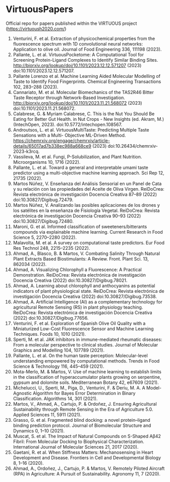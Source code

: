 # VirtuousPapers
Official repo for papers published within the VIRTUOUS project (https://virtuoush2020.com/)

1. Venturini, F. et al. Extraction of physicochemical properties from the fluorescence spectrum with 1D convolutional neural networks: Application to olive oil. Journal of Food Engineering 336, 111198 (2023).
2. Pallante, L. et al. VirtuousPocketome: A Computational Tool for Screening Protein-Ligand Complexes to Identify Similar Binding Sites. http://biorxiv.org/lookup/doi/10.1101/2023.12.12.571207 (2023) doi:10.1101/2023.12.12.571207.
3. Pallante Lorenzo et al. Machine Learning Aided Molecular Modelling of Taste to Identify Food Fingerprints. Chemical Engineering Transactions 102, 283–288 (2023).
4. Cannariato, M. et al. Molecular Biomechanics of the TAS2R46 Bitter Taste Receptor through Network-Based Investigation. http://biorxiv.org/lookup/doi/10.1101/2023.11.21.568072 (2023) doi:10.1101/2023.11.21.568072.
5. Calabrese, G. & Myriam Calabrese, C. This is the Nut You Should Be Eating for Better Gut Health. in Nut Crops - New Insights (ed. Akram, M.) (IntechOpen, 2023). doi:10.5772/intechopen.108567.
6. Androutsos, L. et al. VirtuousMultiTaste: Predicting Multiple Taste Sensations with a Multi- Objective ML-Driven Method. https://chemrxiv.org/engage/chemrxiv/article-details/65017ad7b338ec988a668ce9 (2023) doi:10.26434/chemrxiv-2023-k3rcq.
7. Vassileva, M. et al. Fungi, P-Solubilization, and Plant Nutrition. Microorganisms 10, 1716 (2022).
8. Pallante, L. et al. Toward a general and interpretable umami taste predictor using a multi-objective machine learning approach. Sci Rep 12, 21735 (2022).
9. Martos Núñez, V. Enseñanza del Análisis Sensorial en un Panel de Cata y su relación con las propiedades del Aceite de Oliva Virgen. ReiDoCrea: Revista electrónica de investigación Docencia Creativa 87–89 (2022) doi:10.30827/Digibug.72479.
10. Martos Núñez, V. Analizando las posibles aplicaciones de los drones y los satélites en la enseñanza de Fisiología Vegetal. ReiDoCrea: Revista electrónica de investigación Docencia Creativa 90–93 (2022) doi:10.30827/Digibug.72480.
11. Maroni, G. et al. Informed classification of sweeteners/bitterants compounds via explainable machine learning. Current Research in Food Science 5, 2270–2280 (2022).
12. Malavolta, M. et al. A survey on computational taste predictors. Eur Food Res Technol 248, 2215–2235 (2022).
13. Ahmad, A., Blasco, B. & Martos, V. Combating Salinity Through Natural Plant Extracts Based Biostimulants: A Review. Front. Plant Sci. 13, 862034 (2022).
14. Ahmad, A. Visualizing Chlorophyll a Fluorescence: A Practical Demonstration. ReiDoCrea: Revista electrónica de investigación Docencia Creativa (2022) doi:10.30827/Digibug.78021.
15. Ahmad, A. Learning about chlorophyll and anthocyanins as potential indicators of plant physiological state. ReiDoCrea: Revista electrónica de investigación Docencia Creativa (2022) doi:10.30827/Digibug.73538.
16. Ahmad, A. Artificial Intelligence (AI) as a complementary technology for agricultural Remote Sensing (RS) in plant physiology teaching. ReiDoCrea: Revista electrónica de investigación Docencia Creativa (2022) doi:10.30827/Digibug.77656.
17. Venturini, F. et al. Exploration of Spanish Olive Oil Quality with a Miniaturized Low-Cost Fluorescence Sensor and Machine Learning Techniques. Foods 10, 1010 (2021).
18. Sperti, M. et al. JAK inhibitors in immune-mediated rheumatic diseases: From a molecular perspective to clinical studies. Journal of Molecular Graphics and Modelling 104, 107789 (2021).
19. Pallante, L. et al. On the human taste perception: Molecular-level understanding empowered by computational methods. Trends in Food Science & Technology 116, 445–459 (2021).
20. Mota-Merlo, M. & Martos, V. Use of machine learning to establish limits in the classification of hyperaccumulator plants growing on serpentine, gypsum and dolomite soils. Mediterranean Botany 42, e67609 (2021).
21. Michelucci, U., Sperti, M., Piga, D., Venturini, F. & Deriu, M. A. A Model-Agnostic Algorithm for Bayes Error Determination in Binary Classification. Algorithms 14, 301 (2021).
22. Martos, V., Ahmad, A., Cartujo, P. & Ordoñez, J. Ensuring Agricultural Sustainability through Remote Sensing in the Era of Agriculture 5.0. Applied Sciences 11, 5911 (2021).
23. Grasso, G. et al. Fragmented blind docking: a novel protein–ligand binding prediction protocol. Journal of Biomolecular Structure and Dynamics 0, 1–10 (2021).
24. Muscat, S. et al. The Impact of Natural Compounds on S-Shaped Aβ42 Fibril: From Molecular Docking to Biophysical Characterization. International Journal of Molecular Sciences 21, 2017 (2020).
25. Gaetani, R. et al. When Stiffness Matters: Mechanosensing in Heart Development and Disease. Frontiers in Cell and Developmental Biology 8, 1–16 (2020).
26. Ahmad, A., Ordoñez, J., Cartujo, P. & Martos, V. Remotely Piloted Aircraft (RPA) in Agriculture: A Pursuit of Sustainability. Agronomy 11, 7 (2020).
